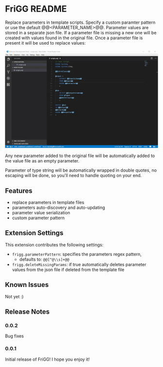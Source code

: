 # FriGG README

Replace parameters in template scripts. Specify a custom paramter pattern or use the default @@<PARAMETER_NAME>@@.
Parameter values are stored in a separate json file. If a parameter file is missing a new one will be created with values found in the original file. Once a parameter file is present it will be used to replace values:

![Parameters discovery](resources/frigg_replacement_demo.gif)

Any new parameter added to the original file will be automatically added to the value file as an empty parameter.

Parameter of type string will be automatically wrapped in double quotes, no escaping will be done, so you'll need to handle quoting on your end.

## Features

- replace parameters in template files
- parameters auto-discovery and auto-updating
- parameter value serialization
- custom parameter pattern

## Extension Settings

This extension contributes the following settings:

* `frigg.parameterPattern`: specifies the parameters regex pattern, 
  * defaults to: `@@[^@\\s]+@@`
* `frigg.deleteMissingParams`: if true automatically deletes parameter values from the json file if deleted from the template file

## Known Issues

Not yet :)

## Release Notes

### 0.0.2

Bug fixes

### 0.0.1

Initial release of FriGG! I hope you enjoy it!
